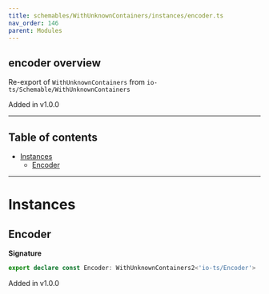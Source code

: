 ```yaml
---
title: schemables/WithUnknownContainers/instances/encoder.ts
nav_order: 146
parent: Modules
---
```


## encoder overview

Re-export of `WithUnknownContainers` from `io-ts/Schemable/WithUnknownContainers`

Added in v1.0.0

---

<h2 class="text-delta">Table of contents</h2>

- [Instances](#instances)
  - [Encoder](#encoder)

---

# Instances

## Encoder

**Signature**

```ts
export declare const Encoder: WithUnknownContainers2<'io-ts/Encoder'>
```

Added in v1.0.0
